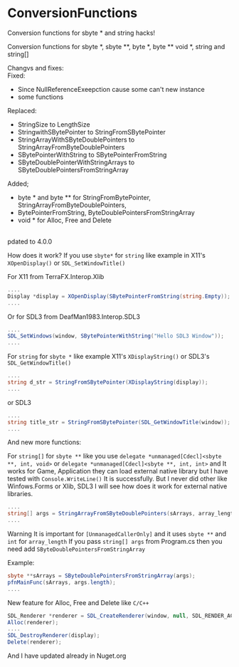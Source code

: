 # ConversionFunctions

Conversion functions for sbyte * and string hacks!

Conversion functions for sbyte *, sbyte **, byte *, byte ** void *, string and string[]

Changvs and fixes:<br />
Fixed: <br />
- Since NullReferenceExeepction cause some can't new instance
- some functions

Replaced:<br />
- StringSize to LengthSize
- StringwithSBytePointer to StringFromSBytePointer
- StringArrayWithSByteDoublePointers to StringArrayFromByteDoublePointers
- SBytePointerWithString to SBytePointerFromString
- SByteDoublePointerWithStringArrays to SByteDoublePointersFromStringArray
 
Added;<br />
- byte * and byte ** for StringFromBytePointer, StringArrayFromByteDoublePointers,
- BytePointerFromString, ByteDoublePointersFromStringArray
- void * for Alloc, Free and Delete
<br />
pdated to 4.0.0

How does it work?
If you use `sbyte*` for `string` like example in X11's `XOpenDisplay()` or `SDL_SetWindowTitle()`

For X11 from TerraFX.Interop.Xlib
```cs
....
Display *display = XOpenDisplay(SBytePointerFromString(string.Empty));
....
```
Or for SDL3 from DeafMan1983.Interop.SDL3
```cs
....
SDL_SetWindows(window, SBytePointerWithString("Hello SDL3 Window"));
....
```

For `string` for `sbyte *` like example X11's `XDisplayString()` or SDL3's `SDL_GetWindowTitle()`
```cs
....
string d_str = StringFromSBytePointer(XDisplayString(display));
....
```
or SDL3
```cs
....
string title_str = StringFromSBytePointer(SDL_GetWindowTitle(window));
....
```

And new more functions:

For `string[]` for `sbyte **` like you use `delegate *unmanaged[Cdecl]<sbyte **, int, void>` or `delegate *unmanaged[Cdecl]<sbyte **, int, int>` and It works for Game, Application they can load external native library but I have tested with `Console.WriteLine()` It is successfully. But I never did other like Winfows.Forms or Xlib, SDL3 I will see how does it work for external native libraries.
```cs
....
string[] args = StringArrayFromSByteDoublePointers(sArrays, array_length);
....
```
Warning It is important for `[UnmanagedCallerOnly]` and it uses `sbyte **` and `int` for `array_length`
If you pass `string[] args` from Program.cs then you need add `SByteDoublePointersFromStringArray`

Example:
```cs
sbyte **sArrays = SByteDoublePointersFromStringArray(args);
pfnMainFunc(sArrays, args.length);
....
```
New feature for Alloc, Free and Delete like `C/C++`
```cs
SDL_Renderer *renderer = SDL_CreateRenderer(window, null, SDL_RENDER_ACCELERATOR);
Alloc(renderer);
....
SDL_DestroyRenderer(display);
Delete(renderer);
```

And I have updated already in Nuget.org
